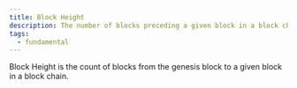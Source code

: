```yaml
---
title: Block Height
description: The number of blocks preceding a given block in a block chain
tags:
  - fundamental
---
```


Block Height is the count of blocks from the genesis block to a given block in a block chain. 

